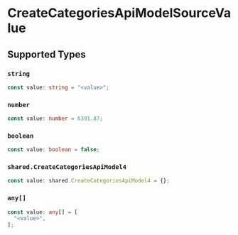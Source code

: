 # CreateCategoriesApiModelSourceValue


## Supported Types

### `string`

```typescript
const value: string = "<value>";
```

### `number`

```typescript
const value: number = 6391.87;
```

### `boolean`

```typescript
const value: boolean = false;
```

### `shared.CreateCategoriesApiModel4`

```typescript
const value: shared.CreateCategoriesApiModel4 = {};
```

### `any[]`

```typescript
const value: any[] = [
  "<value>",
];
```

